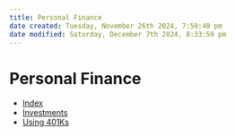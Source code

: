 ```yaml
---
title: Personal Finance
date created: Tuesday, November 26th 2024, 7:59:40 pm
date modified: Saturday, December 7th 2024, 8:33:59 pm
---
```


# Personal Finance

- [Index](index.md)
- [Investments](investments.md)
- [Using 401Ks](using-401ks.md)
